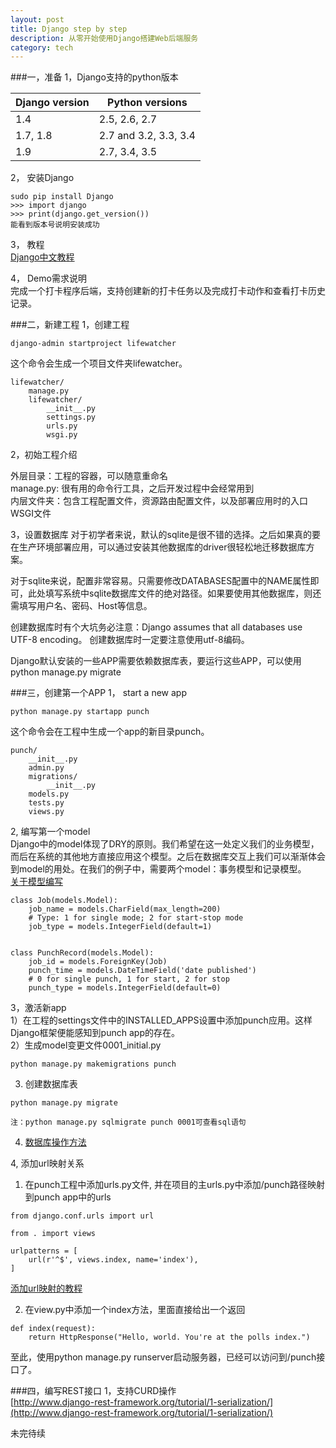 ```yaml
---
layout: post
title: Django step by step
description: 从零开始使用Django搭建Web后端服务
category: tech
---
```


###一，准备
1，Django支持的python版本

Django version	| Python versions
----------------|----------------
1.4 | 2.5, 2.6, 2.7
1.7, 1.8 | 2.7 and 3.2, 3.3, 3.4
1.9	| 2.7, 3.4, 3.5

2， 安装Django  

```
sudo pip install Django
>>> import django
>>> print(django.get_version())
能看到版本号说明安装成功
```

3， 教程  
[Django中文教程](http://python.usyiyi.cn/django/index.html)

4， Demo需求说明  
完成一个打卡程序后端，支持创建新的打卡任务以及完成打卡动作和查看打卡历史记录。

###二，新建工程
1，创建工程

```
django-admin startproject lifewatcher
```
这个命令会生成一个项目文件夹lifewatcher。

```
lifewatcher/
    manage.py
    lifewatcher/
        __init__.py
        settings.py
        urls.py
        wsgi.py
```

2，初始工程介绍

外层目录：工程的容器，可以随意重命名  
manage.py: 很有用的命令行工具，之后开发过程中会经常用到  
内层文件夹：包含工程配置文件，资源路由配置文件，以及部署应用时的入口WSGI文件

3，设置数据库
对于初学者来说，默认的sqlite是很不错的选择。之后如果真的要在生产环境部署应用，可以通过安装其他数据库的driver很轻松地迁移数据库方案。

对于sqlite来说，配置非常容易。只需要修改DATABASES配置中的NAME属性即可，此处填写系统中sqlite数据库文件的绝对路径。如果要使用其他数据库，则还需填写用户名、密码、Host等信息。

创建数据库时有个大坑务必注意：Django assumes that all databases use UTF-8 encoding。 创建数据库时一定要注意使用utf-8编码。

Django默认安装的一些APP需要依赖数据库表，要运行这些APP，可以使用python manage.py migrate  

###三，创建第一个APP
1， start a new app

```
python manage.py startapp punch
```
这个命令会在工程中生成一个app的新目录punch。  

```
punch/
    __init__.py
    admin.py
    migrations/
        __init__.py
    models.py
    tests.py
    views.py
```

2, 编写第一个model  
Django中的model体现了DRY的原则。我们希望在这一处定义我们的业务模型，而后在系统的其他地方直接应用这个模型。之后在数据库交互上我们可以渐渐体会到model的用处。在我们的例子中，需要两个model：事务模型和记录模型。  
[关于模型编写](https://docs.djangoproject.com/en/1.8/ref/models/instances/#django.db.models.Model)

```
class Job(models.Model):
    job_name = models.CharField(max_length=200)
    # Type: 1 for single mode; 2 for start-stop mode
    job_type = models.IntegerField(default=1)


class PunchRecord(models.Model):
    job_id = models.ForeignKey(Job)
    punch_time = models.DateTimeField('date published')
    # 0 for single punch, 1 for start, 2 for stop
    punch_type = models.IntegerField(default=0)
```

3，激活新app  
1）在工程的settings文件中的INSTALLED_APPS设置中添加punch应用。这样Django框架便能感知到punch app的存在。  
2）生成model变更文件0001_initial.py 

```
python manage.py makemigrations punch   
```
3) 创建数据库表

```
python manage.py migrate

注：python manage.py sqlmigrate punch 0001可查看sql语句
```
4) [数据库操作方法](https://docs.djangoproject.com/en/1.8/topics/db/queries/)

4, 添加url映射关系  
1) 在punch工程中添加urls.py文件, 并在项目的主urls.py中添加/punch路径映射到punch app中的urls

```
from django.conf.urls import url

from . import views

urlpatterns = [
    url(r'^$', views.index, name='index'),
]
```

[添加url映射的教程](https://docs.djangoproject.com/en/1.8/intro/tutorial03/)

2) 在view.py中添加一个index方法，里面直接给出一个返回

```
def index(request):
    return HttpResponse("Hello, world. You're at the polls index.")
```

至此，使用python manage.py runserver启动服务器，已经可以访问到/punch接口了。

###四，编写REST接口
1，支持CURD操作  
[http://www.django-rest-framework.org/tutorial/1-serialization/](http://www.django-rest-framework.org/tutorial/1-serialization/)

未完待续